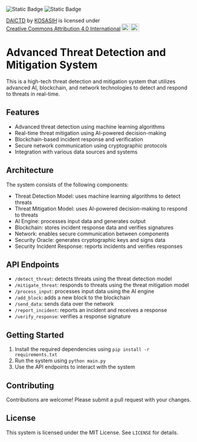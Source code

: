 ![Static Badge](https://img.shields.io/badge/%F0%9F%9B%A1-DAICTD-light)
![Static Badge](https://img.shields.io/badge/Cyber-Security-white)

<p xmlns:cc="http://creativecommons.org/ns#" xmlns:dct="http://purl.org/dc/terms/"><a property="dct:title" rel="cc:attributionURL" href="https://github.com/KOSASIH/pi-nexus-autonomous-banking-network/tree/main/blockchain_integration/pi_network/daictd">DAICTD</a> by <a rel="cc:attributionURL dct:creator" property="cc:attributionName" href="https://www.linkedin.com/in/kosasih-81b46b5a">KOSASIH</a> is licensed under <a href="https://creativecommons.org/licenses/by/4.0/?ref=chooser-v1" target="_blank" rel="license noopener noreferrer" style="display:inline-block;">Creative Commons Attribution 4.0 International<img style="height:22px!important;margin-left:3px;vertical-align:text-bottom;" src="https://mirrors.creativecommons.org/presskit/icons/cc.svg?ref=chooser-v1" alt=""><img style="height:22px!important;margin-left:3px;vertical-align:text-bottom;" src="https://mirrors.creativecommons.org/presskit/icons/by.svg?ref=chooser-v1" alt=""></a></p>

# Advanced Threat Detection and Mitigation System

This is a high-tech threat detection and mitigation system that utilizes advanced AI, blockchain, and network technologies to detect and respond to threats in real-time.

## Features

* Advanced threat detection using machine learning algorithms
* Real-time threat mitigation using AI-powered decision-making
* Blockchain-based incident response and verification
* Secure network communication using cryptographic protocols
* Integration with various data sources and systems

## Architecture

The system consists of the following components:

* Threat Detection Model: uses machine learning algorithms to detect threats
* Threat Mitigation Model: uses AI-powered decision-making to respond to threats
* AI Engine: processes input data and generates output
* Blockchain: stores incident response data and verifies signatures
* Network: enables secure communication between components
* Security Oracle: generates cryptographic keys and signs data
* Security Incident Response: reports incidents and verifies responses

## API Endpoints

* `/detect_threat`: detects threats using the threat detection model
* `/mitigate_threat`: responds to threats using the threat mitigation model
* `/process_input`: processes input data using the AI engine
* `/add_block`: adds a new block to the blockchain
* `/send_data`: sends data over the network
* `/report_incident`: reports an incident and receives a response
* `/verify_response`: verifies a response signature

## Getting Started

1. Install the required dependencies using `pip install -r requirements.txt`
2. Run the system using `python main.py`
3. Use the API endpoints to interact with the system

## Contributing

Contributions are welcome! Please submit a pull request with your changes.

## License

This system is licensed under the MIT License. See `LICENSE` for details.
